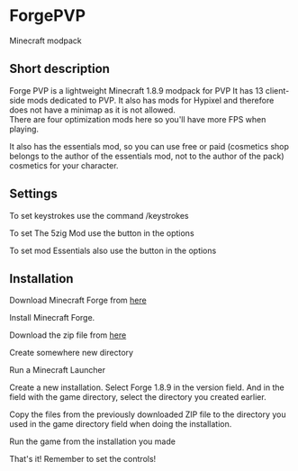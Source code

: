 # ForgePVP
Minecraft modpack

## Short description
Forge PVP is a lightweight Minecraft 1.8.9 modpack for PVP
It has 13 client-side mods dedicated to PVP. It also has mods for Hypixel and therefore does not have a minimap as it is not allowed.
<br>
There are four optimization mods here so you'll have more FPS when playing.

It also has the essentials mod, so you can use free or paid (cosmetics shop belongs to the author of the essentials mod, not to the author of the pack) cosmetics for your character.

## Settings

To set keystrokes use the command /keystrokes

To set The 5zig Mod use the button in the options

To set mod Essentials also use the button in the options

## Installation 

Download Minecraft Forge from [here](https://maven.minecraftforge.net/net/minecraftforge/forge/1.8.9-11.15.1.2318-1.8.9/forge-1.8.9-11.15.1.2318-1.8.9-universal.jar)

Install Minecraft Forge.

Download the zip file from [here](https://github.com/TheHansel/ForgePVP/releases/download/1.1.3/ForgePVP-1.8.9-1.1.3.zip)

Create somewhere new directory

Run a Minecraft Launcher

Create a new installation. Select Forge 1.8.9 in the version field. And in the field with the game directory, select the directory you created earlier.

Copy the files from the previously downloaded ZIP file to the directory you used in the game directory field when doing the installation.

Run the game from the installation you made

That's it! Remember to set the controls!
